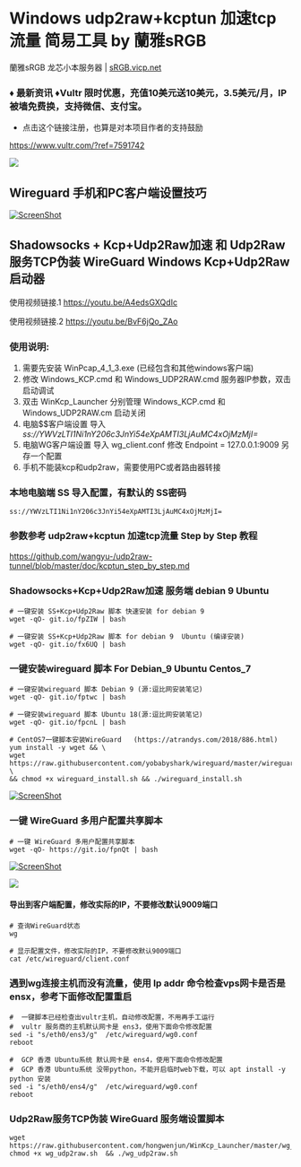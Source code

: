 #  Windows udp2raw+kcptun 加速tcp流量 简易工具  by 蘭雅sRGB
蘭雅sRGB 龙芯小本服务器 | [sRGB.vicp.net](http://sRGB.vicp.net)

### ♦ 最新资讯 ♦Vultr 限时优惠，充值10美元送10美元，3.5美元/月，IP被墙免费换，支持微信、支付宝。
- 点击这个链接注册，也算是对本项目作者的支持鼓励

https://www.vultr.com/?ref=7591742

![](https://raw.githubusercontent.com/hongwenjun/WinKcp_Launcher/master/gui.png)

## Wireguard 手机和PC客户端设置技巧
[![ScreenShot](https://raw.githubusercontent.com/hongwenjun/vps_setup/master/Wireguard/tel_pc.jpg)](https://youtu.be/O__RsZewA60)

## Shadowsocks + Kcp+Udp2Raw加速 和 Udp2Raw服务TCP伪装 WireGuard Windows Kcp+Udp2Raw 启动器 

使用视频链接.1   https://youtu.be/A4edsGXQdIc

使用视频链接.2   https://youtu.be/BvF6jQo_ZAo

### 使用说明:
1. 需要先安装 WinPcap_4_1_3.exe (已经包含和其他windows客户端)
2. 修改 Windows_KCP.cmd 和 Windows_UDP2RAW.cmd 服务器IP参数，双击启动调试
3. 双击 WinKcp_Launcher 分别管理  Windows_KCP.cmd 和 Windows_UDP2RAW.cm 启动关闭 
4. 电脑$$客户端设置  导入  *ss://YWVzLTI1Ni1nY206c3JnYi54eXpAMTI3LjAuMC4xOjMzMjI=*
5. 电脑WG客户端设置  导入 wg_client.conf 修改 Endpoint = 127.0.0.1:9009 另存一个配置 
6. 手机不能装kcp和udp2raw，需要使用PC或者路由器转接

###  本地电脑端 SS 导入配置，有默认的 SS密码
```
ss://YWVzLTI1Ni1nY206c3JnYi54eXpAMTI3LjAuMC4xOjMzMjI=
```

### 参数参考  udp2raw+kcptun 加速tcp流量 Step by Step 教程
https://github.com/wangyu-/udp2raw-tunnel/blob/master/doc/kcptun_step_by_step.md


### Shadowsocks+Kcp+Udp2Raw加速 服务端  debian 9  Ubuntu
```
# 一键安装 SS+Kcp+Udp2Raw 脚本 快速安装 for debian 9
wget -qO- git.io/fpZIW | bash

# 一键安装 SS+Kcp+Udp2Raw 脚本 for debian 9  Ubuntu (编译安装)
wget -qO- git.io/fx6UQ | bash
```

### 一键安装wireguard 脚本 For Debian_9  Ubuntu  Centos_7
```
# 一键安装wireguard 脚本 Debian 9 (源:逗比网安装笔记)
wget -qO- git.io/fptwc | bash

# 一键安装wireguard 脚本 Ubuntu 18(源:逗比网安装笔记)
wget -qO- git.io/fpcnL | bash

# CentOS7一键脚本安装WireGuard   (https://atrandys.com/2018/886.html)
yum install -y wget && \
wget https://raw.githubusercontent.com/yobabyshark/wireguard/master/wireguard_install.sh \
&& chmod +x wireguard_install.sh && ./wireguard_install.sh

```
[![ScreenShot](https://raw.githubusercontent.com/hongwenjun/vps_setup/master/Wireguard/ss_wg.jpg)](https://youtu.be/-cfuQSaJb5w)

###  一键 WireGuard 多用户配置共享脚本
```
# 一键 WireGuard 多用户配置共享脚本 
wget -qO- https://git.io/fpnQt | bash
```
[![ScreenShot](https://raw.githubusercontent.com/hongwenjun/vps_setup/master/Wireguard/wg5clients.jpg)](https://youtu.be/TOaihmhrYQY)

![](https://raw.githubusercontent.com/hongwenjun/vps_setup/master/Wireguard/bash_wg5.gif)

#### 导出到客户端配置，修改实际的IP，不要修改默认9009端口
```
# 查询WireGuard状态
wg

# 显示配置文件，修改实际的IP，不要修改默认9009端口
cat /etc/wireguard/client.conf
```
### 遇到wg连接主机而没有流量，使用 Ip addr 命令检查vps网卡是否是ensx，参考下面修改配置重启
```
#  一键脚本已经检查出vultr主机，自动修改配置，不用再手工运行
#  vultr 服务商的主机默认网卡是 ens3，使用下面命令修改配置
sed -i "s/eth0/ens3/g"  /etc/wireguard/wg0.conf
reboot

#  GCP 香港 Ubuntu系统 默认网卡是 ens4，使用下面命令修改配置
#  GCP 香港 Ubuntu系统 没带python，不能开启临时web下载，可以 apt install -y python 安装
sed -i "s/eth0/ens4/g"  /etc/wireguard/wg0.conf
reboot
```

### Udp2Raw服务TCP伪装 WireGuard 服务端设置脚本
```
wget https://raw.githubusercontent.com/hongwenjun/WinKcp_Launcher/master/wg_udp2raw.sh 
chmod +x wg_udp2raw.sh  && ./wg_udp2raw.sh

```
